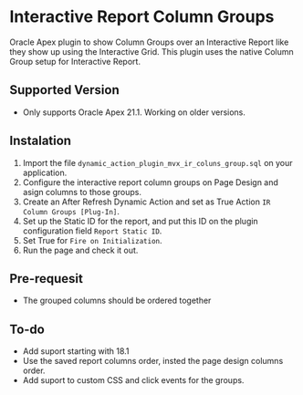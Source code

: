 # Interactive Report Column Groups
Oracle Apex plugin to show Column Groups over an Interactive Report like they show up using the Interactive Grid.
This plugin uses the native Column Group setup for Interactive Report.


## Supported Version
* Only supports Oracle Apex 21.1. Working on older versions.

## Instalation
1. Import the file `dynamic_action_plugin_mvx_ir_coluns_group.sql` on your application.
2. Configure the interactive report column groups on Page Design and asign columns to those groups.
3. Create an After Refresh Dynamic Action and set as True Action `IR Column Groups [Plug-In]`.
4. Set up the Static ID for the report, and put this ID on the plugin configuration field `Report Static ID`.
5. Set True for `Fire on Initialization`.
6. Run the page and check it out.

## Pre-requesit
* The grouped columns should be ordered together

## To-do
* Add suport starting with 18.1
* Use the saved report columns order, insted the page design columns order.
* Add suport to custom CSS and click events for the groups.